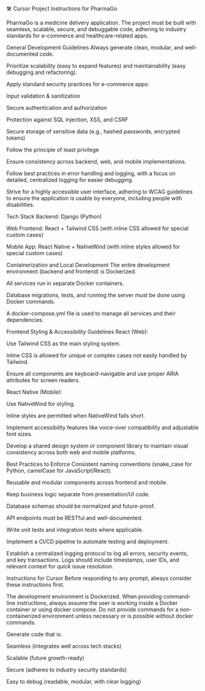 🛠️ Cursor Project Instructions for PharmaGo

PharmaGo is a medicine delivery application. The project must be built with seamless, scalable, secure, and debuggable code, adhering to industry standards for e-commerce and healthcare-related apps.

General Development Guidelines
Always generate clean, modular, and well-documented code.

Prioritize scalability (easy to expand features) and maintainability (easy debugging and refactoring).

Apply standard security practices for e-commerce apps:

Input validation & sanitization

Secure authentication and authorization

Protection against SQL injection, XSS, and CSRF

Secure storage of sensitive data (e.g., hashed passwords, encrypted tokens)

Follow the principle of least privilege

Ensure consistency across backend, web, and mobile implementations.

Follow best practices in error handling and logging, with a focus on detailed, centralized logging for easier debugging.

Strive for a highly accessible user interface, adhering to WCAG guidelines to ensure the application is usable by everyone, including people with disabilities.

Tech Stack
Backend: Django (Python)

Web Frontend: React + Tailwind CSS (with inline CSS allowed for special custom cases)

Mobile App: React Native + NativeWind (with inline styles allowed for special custom cases)

Containerization and Local Development
The entire development environment (backend and frontend) is Dockerized.

All services run in separate Docker containers.

Database migrations, tests, and running the server must be done using Docker commands.

A docker-compose.yml file is used to manage all services and their dependencies.

Frontend Styling & Accessibility Guidelines
React (Web):

Use Tailwind CSS as the main styling system.

Inline CSS is allowed for unique or complex cases not easily handled by Tailwind.

Ensure all components are keyboard-navigable and use proper ARIA attributes for screen readers.

React Native (Mobile):

Use NativeWind for styling.

Inline styles are permitted when NativeWind falls short.

Implement accessibility features like voice-over compatibility and adjustable font sizes.

Develop a shared design system or component library to maintain visual consistency across both web and mobile platforms.

Best Practices to Enforce
Consistent naming conventions (snake_case for Python, camelCase for JavaScript/React).

Reusable and modular components across frontend and mobile.

Keep business logic separate from presentation/UI code.

Database schemas should be normalized and future-proof.

API endpoints must be RESTful and well-documented.

Write unit tests and integration tests where applicable.

Implement a CI/CD pipeline to automate testing and deployment.

Establish a centralized logging protocol to log all errors, security events, and key transactions. Logs should include timestamps, user IDs, and relevant context for quick issue resolution.

Instructions for Cursor
Before responding to any prompt, always consider these instructions first.

The development environment is Dockerized. When providing command-line instructions, always assume the user is working inside a Docker container or using docker compose. Do not provide commands for a non-containerized environment unless necessary or is possible without docker commands.

Generate code that is:

Seamless (integrates well across tech stacks)

Scalable (future growth-ready)

Secure (adheres to industry security standards)

Easy to debug (readable, modular, with clear logging)